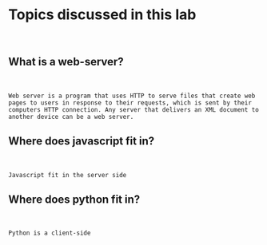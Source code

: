 # Topics discussed in this lab

<br>

## What is a web-server?
<br>

```
Web server is a program that uses HTTP to serve files that create web pages to users in response to their requests, which is sent by their computers HTTP connection. Any server that delivers an XML document to another device can be a web server.
```

## Where does javascript fit in?
<br>

```
Javascript fit in the server side
```
## Where does python fit in?
<br>

```
Python is a client-side
```

